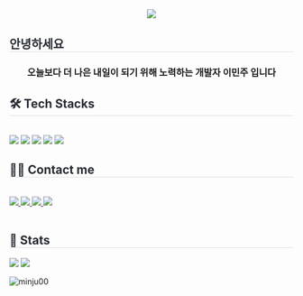 <div align= "center">
    <img src="https://capsule-render.vercel.app/api?type=waving&color=auto&height=200&section=header&text=내용입력&fontSize=90" />
</div>
<div style="text-align: left;"> 
    <h2 style="border-bottom: 1px solid #d8dee4; color: #282d33;"> 안녕하세요 </h2>  
    <h3 align="center">오늘보다 더 나은 내일이 되기 위해 노력하는 개발자 이민주 입니다</h3>
    <div style="font-weight: 700; font-size: 15px; text-align: left; color: #282d33;"/>
</div>
<div style="text-align: left;">
    <h2 style="border-bottom: 1px solid #d8dee4; color: #282d33;"> 🛠️ Tech Stacks </h2> 
    <br/> 
    <div style="margin: ; text-align: left;" "text-align: left;"> 
        <img src="https://img.shields.io/badge/Python-3776AB?style=for-the-badge&logo=Python&logoColor=white">
        <img src="https://img.shields.io/badge/PyTorch-EE4C2C?style=for-the-badge&logo=PyTorch&logoColor=white">
        <img src="https://img.shields.io/badge/React-61DAFB?style=for-the-badge&logo=React&logoColor=white">
        <img src="https://img.shields.io/badge/C++-00599C?style=for-the-badge&logo=C%2B%2B&logoColor=white">
        <img src="https://img.shields.io/badge/C-A8B9CC?style=for-the-badge&logo=C&logoColor=white">
        <br/>
    </div>
</div>
<div style="text-align: left;">
    <h2 style="border-bottom: 1px solid #d8dee4; color: #282d33;"> 🧑‍💻 Contact me </h2> 
    <br/> 
    <div style="text-align: left;"> 
        <a href=> 
            <img src="https://img.shields.io/badge/Instagram-E4405F?style=for-the-badge&logo=Instagram&logoColor=white&link="> 
        </a>
         <a href=> 
            <img src="https://img.shields.io/badge/Tistory-000000?style=for-the-badge&logo=Tistory&logoColor=white&link="> 
        </a>
         <a href=> 
            <img src="https://img.shields.io/badge/Notion-000000?style=for-the-badge&logo=Notion&logoColor=white&link="> 
        </a>
         <a href=mailto:> 
            <img src="https://img.shields.io/badge/Gmail-EA4335?style=for-the-badge&logo=Gmail&logoColor=white&link=mailto:"> 
        </a>
        </div>  
        <br/> 
        <div style="text-align: left;">  </div> 
    </div>
</div>
<div style="text-align: left;"> 
    <h2 style="border-bottom: 1px solid #d8dee4; color: #282d33;"> 🏅 Stats </h2>
    <div style="text-align: left;"> 
        <img src="https://github-readme-stats.vercel.app/api?username=minju00&custom_title=minju00's Github Stat&bg_color=180,000000,&title_color=000000&text_color=000000"
        /> 
        <img src="https://github-readme-stats.vercel.app/api/top-langs/?username=minju00&layout=compact&bg_color=180,000000,&title_color=000000&text_color=000000"
           /> 
    </div> 
</div>
<p>
    <img align="center" src="https://github-readme-streak-stats.herokuapp.com/?user=minju00&" alt="minju00" />
</p>

[](https://github-readme-tistory-card.vercel.app/api/badge?name=tistory&theme=%7Binsert_theme%7D)

[](http://mazassumnida.wtf/api/mini/generate_badge?boj=bin3994)

<!---
minju00/minju00 is a ✨ special ✨ repository because its `README.md` (this file) appears on your GitHub profile.
You can click the Preview link to take a look at your changes.
--->
